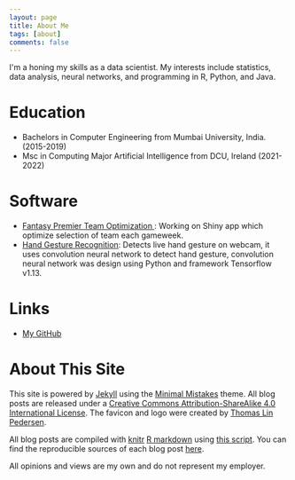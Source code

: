 ```yaml
---
layout: page
title: About Me
tags: [about]
comments: false
---
```


I'm a honing my skills as a  data scientist. My interests include statistics, data analysis, neural networks, and programming in R, Python, and Java.

Education
============
* Bachelors in Computer Engineering from Mumbai University, India. (2015-2019)
* Msc in Computing Major Artificial Intelligence from DCU, Ireland (2021-2022)

Software
============
* [Fantasy Premier Team Optimization ](https://github.com/abhibongale/Fantasy-Team-Optimizer): Working on Shiny app which optimize selection of team  each gameweek. 
* [Hand Gesture Recognition](http://github.com/abhibongale/hand-gesture-recognition): Detects live hand gesture on webcam, it uses convolution neural network to detect hand gesture, convolution neural network was design using Python and framework Tensorflow v1.13.

<!--
Publications
============
-->

Links
=====

* [My GitHub](https://github.com/abhibongale)


About This Site
=========

This site is powered by [Jekyll](http://jekyllrb.com/) using the [Minimal Mistakes](http://mademistakes.com/minimal-mistakes/) theme. All blog posts are released under a [Creative Commons Attribution-ShareAlike 4.0 International License](http://creativecommons.org/licenses/by-sa/4.0/). The favicon and logo were created by [Thomas Lin Pedersen](https://www.data-imaginist.com/about/).

All blog posts are compiled with [knitr](http://yihui.name/knitr/) [R markdown](http://rmarkdown.rstudio.com/) using [this script](https://github.com/dgrtwo/dgrtwo.github.com/blob/master/_scripts/knitpages.R). You can find the reproducible sources of each blog post [here](https://github.com/dgrtwo/dgrtwo.github.com/tree/master/_R).

All opinions and views are my own and do not represent my employer.
